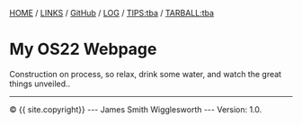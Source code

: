 ---
---
[HOME](https://github.com/jamessmith404/os222/blob/master/index.md) / [LINKS](https://jamessmith404.github.io/os222/LINKS) / [GitHub](https://github.com/jamessmith404/os222) / [LOG](https://github.com/jamessmith404/os222/blob/master/TXT/mylog.txt) / [TIPS:tba]( ) / [TARBALL:tba]( )

# My OS22 Webpage

Construction on process, so relax, drink some water, and watch the great things unveiled.. 

<hr>
© {{ site.copyright}} --- James Smith Wigglesworth --- Version: 1.0.
